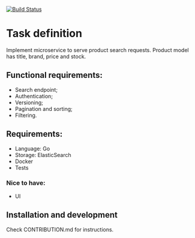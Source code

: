 [![Build Status](https://github.com/ewgra/test_tasks/workflows/GO%20-%20Search%20API%20-%20Continious%20integration/badge.svg?branch=master)](https://github.com/ewgRa/test_tasks/actions?query=branch%3Amaster+workflow%3A%22Continious+integration%22)

# Task definition
Implement microservice to serve product search requests.
Product model has title, brand, price and stock. 

## Functional requirements:
- Search endpoint;
- Authentication;
- Versioning;
- Pagination and sorting;
- Filtering.

## Requirements:
- Language: Go
- Storage: ElasticSearch
- Docker
- Tests

### Nice to have:
- UI

## Installation and development
Check CONTRIBUTION.md for instructions.
